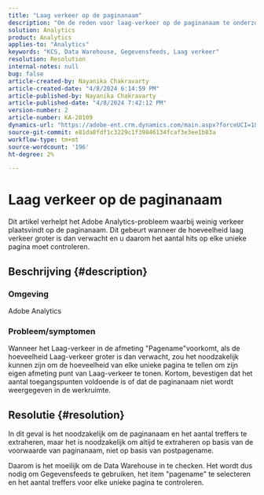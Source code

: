 ```yaml
---
title: "Laag verkeer op de paginanaam"
description: "Om de reden voor laag-verkeer op de paginanaam te onderzoeken, gebruik pre-waarde van pagename op de Eigenschap van Gegevens."
solution: Analytics
product: Analytics
applies-to: "Analytics"
keywords: "KCS, Data Warehouse, Gegevensfeeds, Laag verkeer"
resolution: Resolution
internal-notes: null
bug: false
article-created-by: Nayanika Chakravarty
article-created-date: "4/8/2024 6:14:59 PM"
article-published-by: Nayanika Chakravarty
article-published-date: "4/8/2024 7:42:12 PM"
version-number: 2
article-number: KA-20109
dynamics-url: "https://adobe-ent.crm.dynamics.com/main.aspx?forceUCI=1&pagetype=entityrecord&etn=knowledgearticle&id=734b38e4-d3f5-ee11-a1fe-6045bd006295"
source-git-commit: e81da8fdf1c3229c1f39846134fcaf3e3ee1b83a
workflow-type: tm+mt
source-wordcount: '196'
ht-degree: 2%

---
```


# Laag verkeer op de paginanaam


Dit artikel verhelpt het Adobe Analytics-probleem waarbij weinig verkeer plaatsvindt op de paginanaam. Dit gebeurt wanneer de hoeveelheid laag verkeer groter is dan verwacht en u daarom het aantal hits op elke unieke pagina moet controleren.

## Beschrijving {#description}


### Omgeving

Adobe Analytics

### Probleem/symptomen

Wanneer het Laag-verkeer in de afmeting &quot;Pagename&quot;voorkomt, als de hoeveelheid Laag-verkeer groter is dan verwacht, zou het noodzakelijk kunnen zijn om de hoeveelheid van elke unieke pagina te tellen om zijn eigen afmeting punt van Laag-verkeer te tonen. Kortom, bevestigen dat het aantal toegangspunten voldoende is of dat de paginanaam niet wordt weergegeven in de werkruimte.


## Resolutie {#resolution}


In dit geval is het noodzakelijk om de paginanaam en het aantal treffers te extraheren, maar het is noodzakelijk om altijd te extraheren op basis van de voorwaarde van paginanaam, niet op basis van postpagename.

Daarom is het moeilijk om de Data Warehouse in te checken. Het wordt dus nodig om Gegevensfeeds te gebruiken, het item &quot;pagename&quot; te selecteren en het aantal treffers voor elke unieke pagina te controleren.
